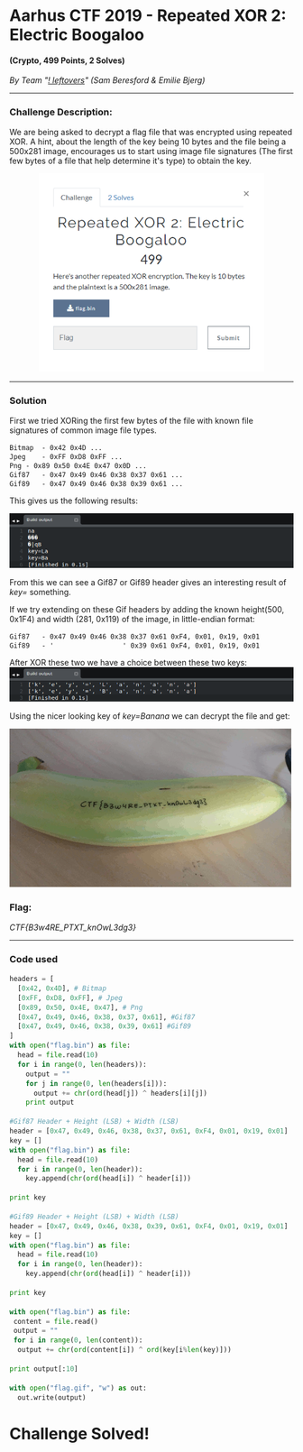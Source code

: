 # Aarhus CTF 2019 - Repeated XOR 2: Electric Boogaloo
#### (Crypto, 499 Points, 2 Solves)
*By Team "[! leftovers](http://challenges.aarhus-ctf.dk/users/9)" (Sam Beresford & Emilie Bjerg)*

----
### Challenge Description:
We are being asked to decrypt a flag file that was encrypted using repeated XOR. A hint, about the length of the key being 10 bytes and the file being a 500x281 image, encourages us to start using image file signatures (The first few bytes of a file that help determine it's type) to obtain the key.

<p align="center">
  <img width="400" src="./challenge.png">
</p>

----
### Solution

First we tried XORing the first few bytes of the file with known file signatures of common image file types.
```
Bitmap	- 0x42 0x4D ...
Jpeg	- 0xFF 0xD8 0xFF ...
Png	- 0x89 0x50 0x4E 0x47 0x0D ...
Gif87	- 0x47 0x49 0x46 0x38 0x37 0x61 ...
Gif89	- 0x47 0x49 0x46 0x38 0x39 0x61 ...
```
This gives us the following results:

![](./headers.png)

From this we can see a Gif87 or Gif89 header gives an interesting result of *key=* something.

If we try extending on these Gif headers by adding the known height(500, 0x1F4) and width (281, 0x119) of the image, in little-endian format:
```
Gif87	- 0x47 0x49 0x46 0x38 0x37 0x61 0xF4, 0x01, 0x19, 0x01
Gif89	- '                 ' 0x39 0x61 0xF4, 0x01, 0x19, 0x01
```

After XOR these two we have a choice between these two keys:
![](./keys.png)

Using the nicer looking key of *key=Banana* we can decrypt the file and get:

![](./flag.gif)

### Flag:
*CTF{B3w4RE_PTXT_knOwL3dg3}*

---
### Code used

```python
headers = [
  [0x42, 0x4D], # Bitmap
  [0xFF, 0xD8, 0xFF], # Jpeg
  [0x89, 0x50, 0x4E, 0x47], # Png
  [0x47, 0x49, 0x46, 0x38, 0x37, 0x61], #Gif87
  [0x47, 0x49, 0x46, 0x38, 0x39, 0x61] #Gif89
]
with open("flag.bin") as file:
  head = file.read(10)
  for i in range(0, len(headers)):
    output = ""
    for j in range(0, len(headers[i])):
      output += chr(ord(head[j]) ^ headers[i][j])
    print output

#Gif87 Header + Height (LSB) + Width (LSB)
header = [0x47, 0x49, 0x46, 0x38, 0x37, 0x61, 0xF4, 0x01, 0x19, 0x01]
key = []
with open("flag.bin") as file:
  head = file.read(10)
  for i in range(0, len(header)):
    key.append(chr(ord(head[i]) ^ header[i]))

print key

#Gif89 Header + Height (LSB) + Width (LSB)
header = [0x47, 0x49, 0x46, 0x38, 0x39, 0x61, 0xF4, 0x01, 0x19, 0x01]
key = []
with open("flag.bin") as file:
  head = file.read(10)
  for i in range(0, len(header)):
    key.append(chr(ord(head[i]) ^ header[i]))

print key

with open("flag.bin") as file:
 content = file.read()
 output = ""
 for i in range(0, len(content)):
  output += chr(ord(content[i]) ^ ord(key[i%len(key)]))

print output[:10]

with open("flag.gif", "w") as out:
  out.write(output)
```

# Challenge Solved!